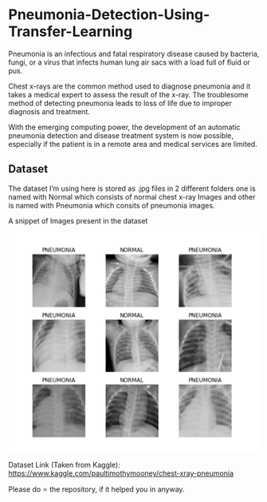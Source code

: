 # Pneumonia-Detection-Using-Transfer-Learning

Pneumonia is an infectious and fatal respiratory disease caused by bacteria, fungi, or a virus that infects human lung air sacs with a load full of fluid or pus.

Chest x-rays are the common method used to diagnose pneumonia and it takes a medical expert to assess the result of the x-ray. The troublesome method of detecting pneumonia leads to loss of life due to improper diagnosis and treatment.

With the emerging computing power, the development of an automatic pneumonia detection and disease treatment system is now possible, especially if the patient is in a remote area and medical services are limited.

## Dataset

The dataset I’m using here is stored as .jpg files in 2 different folders one is named with Normal which consists of normal chest x-ray Images and other is named with Pneumonia which consits of pneumonia images. 

A snippet of Images present in the dataset 

![alt text](https://github.com/mvram123/Pneumonia-Detection-Using-Transfer-Learning/blob/main/readme_resources/Screenshot.png)

Dataset Link (Taken from Kaggle): https://www.kaggle.com/paultimothymooney/chest-xray-pneumonia

Please do ⭐ the repository, if it helped you in anyway.
